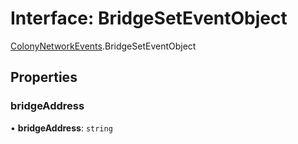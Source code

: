 # Interface: BridgeSetEventObject

[ColonyNetworkEvents](../modules/ColonyNetworkEvents.md).BridgeSetEventObject

## Properties

### bridgeAddress

• **bridgeAddress**: `string`
